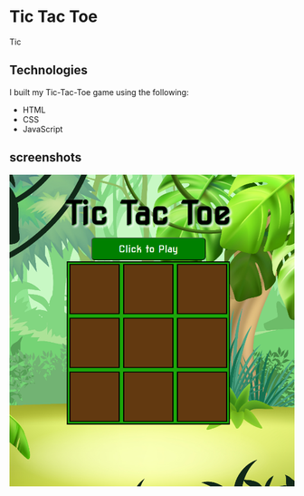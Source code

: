 # Tic Tac Toe
Tic 
## Technologies 
I built my Tic-Tac-Toe game using the following: 
- HTML
- CSS
- JavaScript

## screenshots
![Start](/Screenshots/Screenshot1.png)
